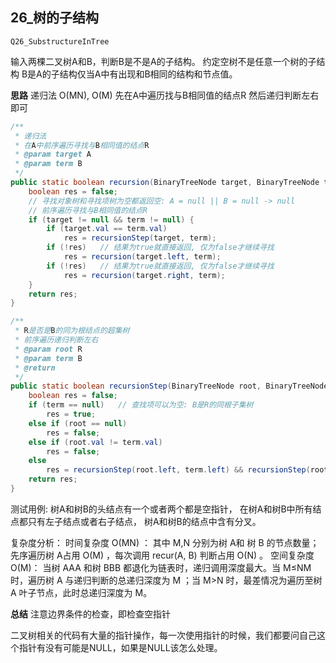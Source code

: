 ## 26_树的子结构

`Q26_SubstructureInTree`

输入两棵二叉树A和B，判断B是不是A的子结构。
约定空树不是任意一个树的子结构
B是A的子结构仅当A中有出现和B相同的结构和节点值。

**思路**
递归法 O(MN), O(M)
先在A中遍历找与B相同值的结点R 然后递归判断左右即可

```java
/**
 * 递归法
 * 在A中前序遍历寻找与B相同值的结点R
 * @param target A
 * @param term B
 */
public static boolean recursion(BinaryTreeNode target, BinaryTreeNode term) {
    boolean res = false;
    // 寻找对象树和寻找项树为空都返回空: A = null || B = null -> null
    // 前序遍历寻找与B相同值的结点R
    if (target != null && term != null) {
        if (target.val == term.val)
            res = recursionStep(target, term);
        if (!res)   // 结果为true就直接返回, 仅为false才继续寻找
            res = recursion(target.left, term);
        if (!res)   // 结果为true就直接返回, 仅为false才继续寻找
            res = recursion(target.right, term);
    }
    return res;
}

/**
 * R是否是B的同为根结点的超集树
 * 前序遍历递归判断左右
 * @param root R
 * @param term B
 * @return
 */
public static boolean recursionStep(BinaryTreeNode root, BinaryTreeNode term) {
    boolean res = false;
    if (term == null)   // 查找项可以为空: B是R的同根子集树
        res = true;
    else if (root == null)
        res = false;
    else if (root.val != term.val)
        res = false;
    else
        res = recursionStep(root.left, term.left) && recursionStep(root.right, term.right); // 递归查找左右
    return res;
}
```

测试用例: 
树A和树B的头结点有一个或者两个都是空指针，
在树A和树B中所有结点都只有左子结点或者右子结点，
树A和树B的结点中含有分叉。

复杂度分析：
时间复杂度 O(MN) ： 其中 M,N 分别为树 A和 树 B 的节点数量；先序遍历树 A占用 O(M) ，每次调用 recur(A, B) 判断占用 O(N) 。
空间复杂度 O(M)： 当树 AAA 和树 BBB 都退化为链表时，递归调用深度最大。当 M≤NM  时，遍历树 A 与递归判断的总递归深度为 M ；当 M>N 时，最差情况为遍历至树 A 叶子节点，此时总递归深度为 M。


**总结**
注意边界条件的检查，即检查空指针

二叉树相关的代码有大量的指针操作，每一次使用指针的时候，我们都要问自己这个指针有没有可能是NULL，如果是NULL该怎么处理。

